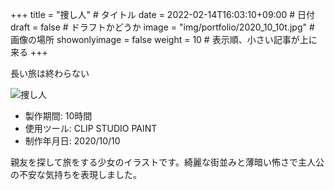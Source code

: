 +++
title = "捜し人" # タイトル
date = 2022-02-14T16:03:10+09:00 # 日付
draft = false # ドラフトかどうか
image = "img/portfolio/2020_10_10t.jpg" # 画像の場所
showonlyimage = false
weight = 10 # 表示順、小さい記事が上に来る 
+++

長い旅は終わらない
<!--見出しここまで-->
<!--more-->

![捜し人](/img/portfolio/2020_10_10.jpg)

- 製作期間: 10時間
- 使用ツール: CLIP STUDIO PAINT
- 制作年月日: 2020/10/10
  
親友を探して旅をする少女のイラストです。綺麗な街並みと薄暗い怖さで主人公の不安な気持ちを表現しました。